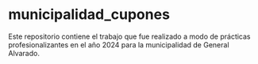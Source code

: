 # municipalidad_cupones
Este repositorio contiene el trabajo que fue realizado a modo de prácticas profesionalizantes en el año 2024 para la municipalidad de General Alvarado.

